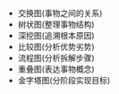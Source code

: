 - 交换图(事物之间的关系)
- 树状图(整理事物结构)
- 深挖图(追溯根本原因)
- 比较图(分析优势劣势)
- 流程图(分析拆解步骤)
- 重叠图(表达事物概念)
- 金字塔图(分阶段实现目标)